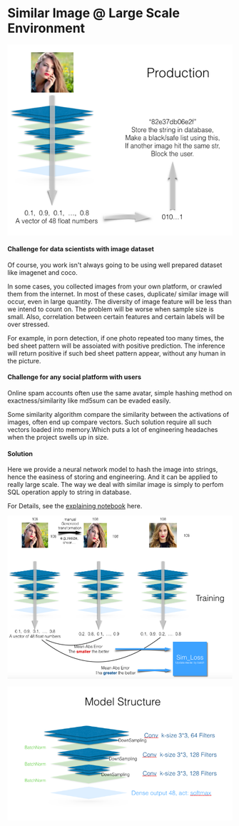 # Similar Image @ Large Scale Environment

![Production Structure](https://github.com/raynardj/silse/blob/master/img/production.png?raw=true)

#### Challenge for data scientists with image dataset

Of course, you work isn't always going to be using well prepared dataset like imagenet and coco.

In some cases, you collected images from your own platform, or crawled them from the internet. In most of these cases, duplicate/ similar image will occur, even in large quantity. The diversity of image feature will be less than we intend to count on. The problem will be worse when sample size is small. Also, correlation between certain features and certain labels will be over stressed. 

For example, in porn detection, if one photo repeated too many times, the bed sheet pattern will be assoiated with positive prediction. The inference will return positive if such bed sheet pattern appear, without any human in the picture.

#### Challenge for any social platform with users

Online spam accounts often use the same avatar, simple hashing method on exactness/similarity like md5sum can be evaded easily.

Some similarity algorithm compare the similarity between the activations of images, often end up compare vectors. Such solution require all such vectors loaded into memory.Which puts a lot of engineering headaches when the project swells up in size.

#### Solution

Here we provide a neural network model to hash the image into strings, hence the easiness of storing and engineering. And it can be applied to really large scale. The way we deal with similar image is simply to perfom SQL operation apply to string in database.

For Details, see the [explaining notebook](https://github.com/raynardj/silse/blob/master/sim_city2_explain.ipynb) here.

![Training Structure](https://github.com/raynardj/silse/blob/master/img/training.png?raw=true)

![Model Structure](https://github.com/raynardj/silse/blob/master/img/structure.png?raw=true)